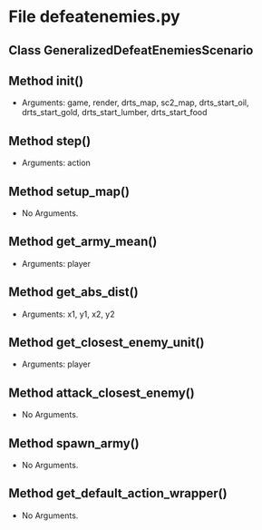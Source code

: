 # File defeatenemies.py

## Class GeneralizedDefeatEnemiesScenario

## Method __init__()

- Arguments: game, render, drts_map, sc2_map, drts_start_oil, drts_start_gold, drts_start_lumber, drts_start_food

## Method step()

- Arguments: action

## Method setup_map()

- No Arguments.

## Method get_army_mean()

- Arguments: player

## Method get_abs_dist()

- Arguments: x1, y1, x2, y2

## Method get_closest_enemy_unit()

- Arguments: player

## Method attack_closest_enemy()

- No Arguments.

## Method spawn_army()

- No Arguments.

## Method get_default_action_wrapper()

- No Arguments.
